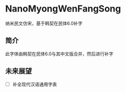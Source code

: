 # NanoMyongWenFangSong
纳米民文仿宋，基于韩契在民体6.0补字

## 简介
此字体由韩契在民体6.0与其中文版合并，然后进行补字

## 未来展望
  - [ ] 补全现代汉语通用字表
